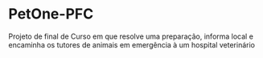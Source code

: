 # PetOne-PFC
Projeto de final de Curso em que resolve uma preparação, informa local e encaminha os tutores de animais em emergência à um hospital veterinário
